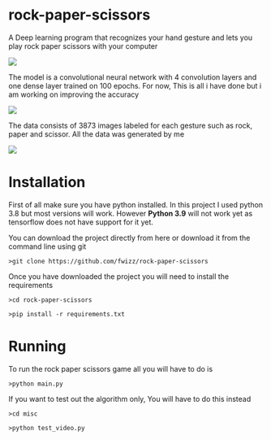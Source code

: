 # rock-paper-scissors
A Deep learning program that recognizes your hand gesture and lets you play rock paper scissors with your computer  

<img src = https://imgur.com/6s4BTmu.gif>


The model is a convolutional neural network with 4 convolution layers and one dense layer trained on 100 epochs.  For now, This is all i have done but i am working on improving the accuracy

<img src = https://imgur.com/PquGTM3.png>

The data consists of 3873 images labeled for each gesture such as rock, paper and scissor. All the data was generated by me

<img src = https://imgur.com/Zs82v4g.png>

# Installation

First of all make sure you have python installed. In this project I used python 3.8 but most versions will work. However **Python 3.9** will not work yet as tensorflow does not have support for it yet.

You can download the project directly from here or download it from the command line using git
```
>git clone https://github.com/fwizz/rock-paper-scissors
```

Once you have downloaded the project you will need to install the requirements
```
>cd rock-paper-scissors

>pip install -r requirements.txt
```

# Running

To run the rock paper scissors game all you will have to do is
```
>python main.py
```
If you want to test out the algorithm only, You will have to do this instead
```
>cd misc

>python test_video.py
```
